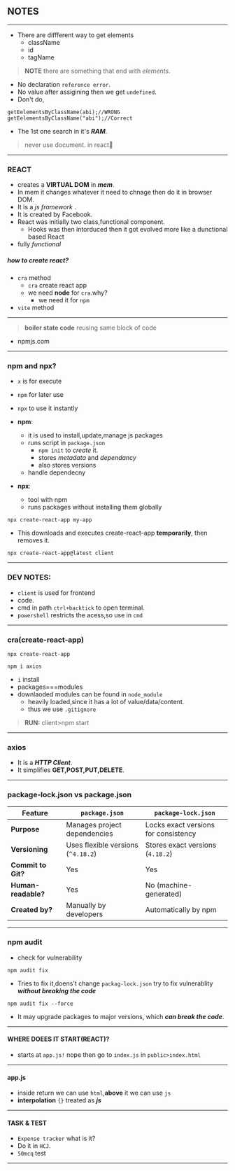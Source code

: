 ## NOTES
---
- There are diffferent way to get elements
    - className
    - id
    - tagName
> **NOTE** there are something that end with *elements*.
- No declaration `reference error`.
- No value after assigining then we get `undefined`.
- Don't do,
```
getEelementsByClassName(abi);//WRONG
getEelementsByClassName("abi");//Correct
```
- The 1st one search in it's ***RAM***.
> never use document. in react🤣
---
### REACT

- creates a **VIRTUAL DOM** in ***mem***.
- In mem it changes whatever it need to chnage then do it in browser DOM.
- It is a *js framework* .
- It is created by Facebook.
- React was initially two class,functional component.
    - Hooks was then intorduced then it got evolved more like a dunctional based React
- fully *functional*

##### how to create react?
- `cra` method
    - `cra` create react app
    - we need **node** for `cra`.why?
        - we need it for `npm`
- `vite` method

---
> **boiler state code** reusing same block of code
- npmjs.com
---
### npm and npx?

- `x` is for execute
- `npm` for later use
- `npx` to use it instantly

- **npm**:
    - it is used to install,update,manage js packages
    - runs script in `package.json`
        - `npm init` to *create* it.
        - stores *metadata* and *dependancy*
        - also stores versions
    - handle dependecny
- **npx**:
    - tool with npm
    - runs packages without installing them globally
```
npx create-react-app my-app
```
- This downloads and executes create-react-app **temporarily**, then removes it.
```
npx create-react-app@latest client  
```
---

### DEV NOTES: 
- `client` is used for frontend
- code.
- cmd in path
`ctrl+backtick` to open terminal.
- `powershell` restricts the acess,so use in `cmd`
---
### cra(create-react-app)
```
npx create-react-app
```
`npm i axios`
- `i` install
- packages===modules
- downlaoded modules can be found in `node_module`
    - heavily loaded,since it has a lot of value/data/content.
    - thus we use `.gitignore`
> **RUN:** client>npm start
---
### axios
- It is a ***HTTP Client***.
- It simplifies **GET,POST,PUT,DELETE**.
---

### package-lock.json vs package.json
| Feature              | `package.json`                 | `package-lock.json`           |
|----------------------|--------------------------------|------------------------------|
| **Purpose**         | Manages project dependencies   | Locks exact versions for consistency |
| **Versioning**      | Uses flexible versions (`^4.18.2`) | Stores exact versions (`4.18.2`) |
| **Commit to Git?**  | Yes                            | Yes                          |
| **Human-readable?** | Yes                            | No (machine-generated)       |
| **Created by?**     | Manually by developers        | Automatically by npm         |
---

### npm audit
- check for vulnerability
```
npm audit fix
```
- Tries to fix it,doens't change `packag-lock.json` try to fix vulnerablity ***without breaking the code***
```
npm audit fix --force
```
- It may upgrade packages to major versions, which ***can break the code***.
---

#### WHERE DOEES IT START(REACT)?
- starts at `app.js!` nope then go to `index.js` in `public>index.html`
---
#### app.js
- inside return we can use `html`,**above** it we can use `js`
- **interpolation** `{}` treated as ***js***
---

#### TASK & TEST
- `Expense tracker` what is it?
- Do it in `HCJ`.
- `50mcq` test
---